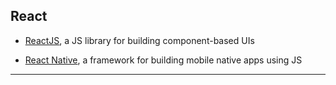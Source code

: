 
## React

* [ReactJS](./reactjs/README.md), a JS library for building component-based UIs

* [React Native](./react-native/README.md), a framework for building mobile native apps using JS

---
